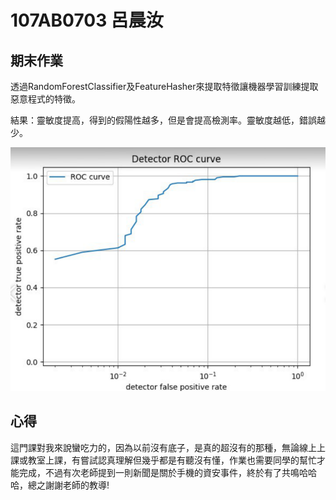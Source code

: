 # 107AB0703 呂晨汝
## 期末作業

透過RandomForestClassifier及FeatureHasher來提取特徵讓機器學習訓練提取惡意程式的特徵。

結果：靈敏度提高，得到的假陽性越多，但是會提高檢測率。靈敏度越低，錯誤越少。

![image](https://github.com/107ab0703/107ab0703/blob/main/%E7%B5%90%E6%9E%9C.PNG)
## 心得

這門課對我來說蠻吃力的，因為以前沒有底子，是真的超沒有的那種，無論線上上課或教室上課，有嘗試認真理解但幾乎都是有聽沒有懂，作業也需要同學的幫忙才能完成，不過有次老師提到一則新聞是關於手機的資安事件，終於有了共鳴哈哈哈，總之謝謝老師的教導!
